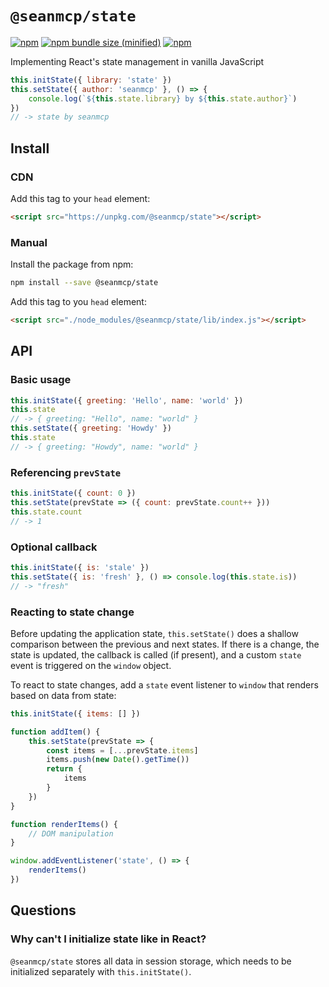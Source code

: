 # `@seanmcp/state`

[![npm](https://img.shields.io/npm/v/@seanmcp/state.svg)](https://npmjs.com/package/@seanmcp/state) [![npm bundle size (minified)](https://img.shields.io/bundlephobia/min/@seanmcp/state.svg)](https://npmjs.com/package/@seanmcp/state) [![npm](https://img.shields.io/npm/dt/@seanmcp/state.svg)](https://npmjs.com/package/@seanmcp/state)

Implementing React's state management in vanilla JavaScript

```js
this.initState({ library: 'state' })
this.setState({ author: 'seanmcp' }, () => {
    console.log(`${this.state.library} by ${this.state.author}`)
})
// -> state by seanmcp
```

## Install

### CDN

Add this tag to your `head` element:

```html
<script src="https://unpkg.com/@seanmcp/state"></script>
```

### Manual

Install the package from npm:

```sh
npm install --save @seanmcp/state
```

Add this tag to you `head` element:

```html
<script src="./node_modules/@seanmcp/state/lib/index.js"></script>
```

## API

### Basic usage

```js
this.initState({ greeting: 'Hello', name: 'world' })
this.state
// -> { greeting: "Hello", name: "world" }
this.setState({ greeting: 'Howdy' })
this.state
// -> { greeting: "Howdy", name: "world" }
```

### Referencing `prevState`

```js
this.initState({ count: 0 })
this.setState(prevState => ({ count: prevState.count++ }))
this.state.count
// -> 1
```

### Optional callback

```js
this.initState({ is: 'stale' })
this.setState({ is: 'fresh' }, () => console.log(this.state.is))
// -> "fresh"
```

### Reacting to state change

Before updating the application state, `this.setState()` does a shallow comparison between the previous and next states. If there is a change, the state is updated, the callback is called (if present), and a custom `state` event is triggered on the `window` object.

To react to state changes, add a `state` event listener to `window` that renders based on data from state:

```js
this.initState({ items: [] })

function addItem() {
    this.setState(prevState => {
        const items = [...prevState.items]
        items.push(new Date().getTime())
        return {
            items
        }
    })
}

function renderItems() {
    // DOM manipulation
}

window.addEventListener('state', () => {
    renderItems()
})
```

## Questions

### Why can't I initialize state like in React?

`@seanmcp/state` stores all data in session storage, which needs to be initialized separately with `this.initState()`.

